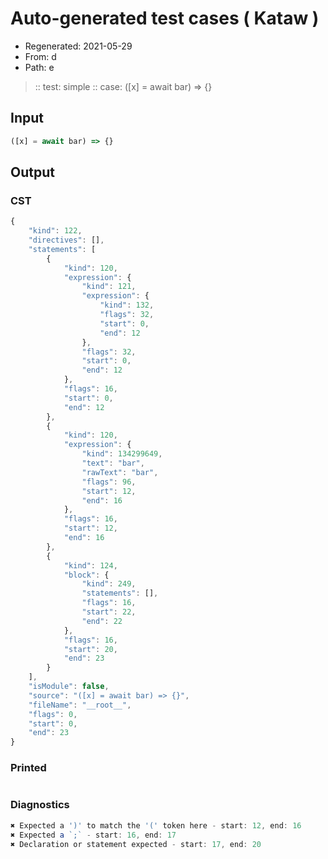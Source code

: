 # Auto-generated test cases ( Kataw )
- Regenerated: 2021-05-29
- From: d
- Path: e
> :: test: simple
> :: case: ([x] = await bar) => {}
## Input

`````js
([x] = await bar) => {}
`````
## Output

### CST

```javascript
{
    "kind": 122,
    "directives": [],
    "statements": [
        {
            "kind": 120,
            "expression": {
                "kind": 121,
                "expression": {
                    "kind": 132,
                    "flags": 32,
                    "start": 0,
                    "end": 12
                },
                "flags": 32,
                "start": 0,
                "end": 12
            },
            "flags": 16,
            "start": 0,
            "end": 12
        },
        {
            "kind": 120,
            "expression": {
                "kind": 134299649,
                "text": "bar",
                "rawText": "bar",
                "flags": 96,
                "start": 12,
                "end": 16
            },
            "flags": 16,
            "start": 12,
            "end": 16
        },
        {
            "kind": 124,
            "block": {
                "kind": 249,
                "statements": [],
                "flags": 16,
                "start": 22,
                "end": 22
            },
            "flags": 16,
            "start": 20,
            "end": 23
        }
    ],
    "isModule": false,
    "source": "([x] = await bar) => {}",
    "fileName": "__root__",
    "flags": 0,
    "start": 0,
    "end": 23
}
```

### Printed

```javascript

```

### Diagnostics

```javascript
✖ Expected a ')' to match the '(' token here - start: 12, end: 16
✖ Expected a `;` - start: 16, end: 17
✖ Declaration or statement expected - start: 17, end: 20

```


